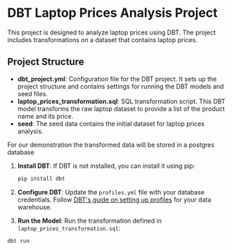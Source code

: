 # DBT Laptop Prices Analysis Project

This project is designed to analyze laptop prices using DBT. The project includes transformations on a dataset that contains laptop prices.

## Project Structure

- **dbt_project.yml**: Configuration file for the DBT project. It sets up the project structure and contains settings for running the DBT models and seed files.
- **laptop_prices_transformation.sql**: SQL transformation script. This DBT model transforms the raw laptop dataset to provide a list of the product name and its price.
- **seed**: The seed data contains the initial dataset for laptop prices analysis.

For our demonstration the transformed data will be stored in a postgres database

1. **Install DBT**:
   If DBT is not installed, you can install it using pip:
   ```bash
   pip install dbt
   ```

2. **Configure DBT**:
   Update the `profiles.yml` file with your database credentials. Follow [DBT's guide on setting up profiles](https://docs.getdbt.com/docs/get-started/connection-profiles) for your data warehouse.



 3. **Run the Model**:
   Run the transformation defined in `laptop_prices_transformation.sql`:
   ```bash
   dbt run
   ```

